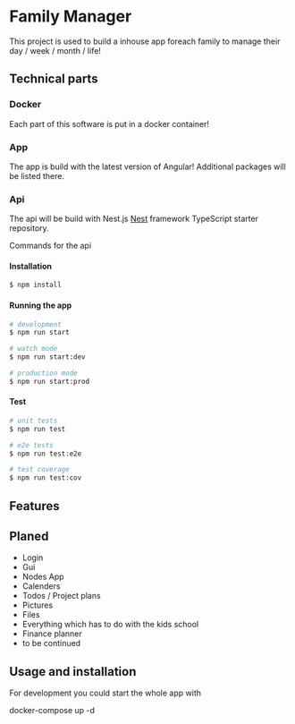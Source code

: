 # Family Manager

This project is used to build a inhouse app foreach family to manage their day / week / month / life!

## Technical parts

### Docker

Each part of this software is put in a docker container!

### App

The app is build with the latest version of Angular! Additional packages will be listed there.

### Api

The api will be build with Nest.js
[Nest](https://github.com/nestjs/nest) framework TypeScript starter repository.

Commands for the api

#### Installation

```bash
$ npm install
```

#### Running the app

```bash
# development
$ npm run start

# watch mode
$ npm run start:dev

# production mode
$ npm run start:prod
```

#### Test

```bash
# unit tests
$ npm run test

# e2e tests
$ npm run test:e2e

# test coverage
$ npm run test:cov
```

## Features

## Planed

- Login
- Gui
- Nodes App
- Calenders
- Todos / Project plans
- Pictures
- Files
- Everything which has to do with the kids school
- Finance planner
- to be continued

## Usage and installation

For development you could start the whole app with

docker-compose up -d
